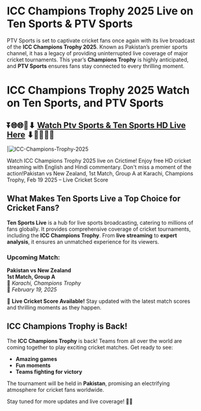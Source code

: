 # ICC Champions Trophy 2025 Live on Ten Sports & PTV Sports

PTV Sports is set to captivate cricket fans once again with its live broadcast of the **ICC Champions Trophy 2025**. Known as Pakistan’s premier sports channel, it has a legacy of providing uninterrupted live coverage of major cricket tournaments. This year’s **Champions Trophy** is highly anticipated, and **PTV Sports** ensures fans stay connected to every thrilling moment.

# ICC Champions Trophy 2025 Watch on Ten Sports, and PTV Sports

## ⏬🌐🌐📌⬇ [Watch Ptv Sports & Ten Sports HD Live Here](https://ptvsportshd.net/) ⬇📌🌐🌐⏬

|![ICC-Champions-Trophy-2025](https://github.com/user-attachments/assets/eb0c49aa-ae7e-4ae0-a94f-0153617a517c)

Watch ICC Champions Trophy 2025 live on Crictime! Enjoy free HD cricket streaming with English and Hindi commentary. Don't miss a moment of the action!Pakistan vs New Zealand, 1st Match, Group A at Karachi, Champions Trophy, Feb 19 2025 – Live Cricket Score




## What Makes Ten Sports Live a Top Choice for Cricket Fans?

**Ten Sports Live** is a hub for live sports broadcasting, catering to millions of fans globally. It provides comprehensive coverage of cricket tournaments, including the **ICC Champions Trophy**. From **live streaming** to **expert analysis**, it ensures an unmatched experience for its viewers.

### Upcoming Match:
**Pakistan vs New Zealand**  
**1st Match, Group A**  
📍 *Karachi, Champions Trophy*  
📅 *February 19, 2025*  

🎯 **Live Cricket Score Available!** Stay updated with the latest match scores and thrilling moments as they happen.

## ICC Champions Trophy is Back!

The **ICC Champions Trophy** is back! Teams from all over the world are coming together to play exciting cricket matches. Get ready to see:
- **Amazing games**
- **Fun moments**
- **Teams fighting for victory**

The tournament will be held in **Pakistan**, promising an electrifying atmosphere for cricket fans worldwide.

Stay tuned for more updates and live coverage! 🏏🔥
